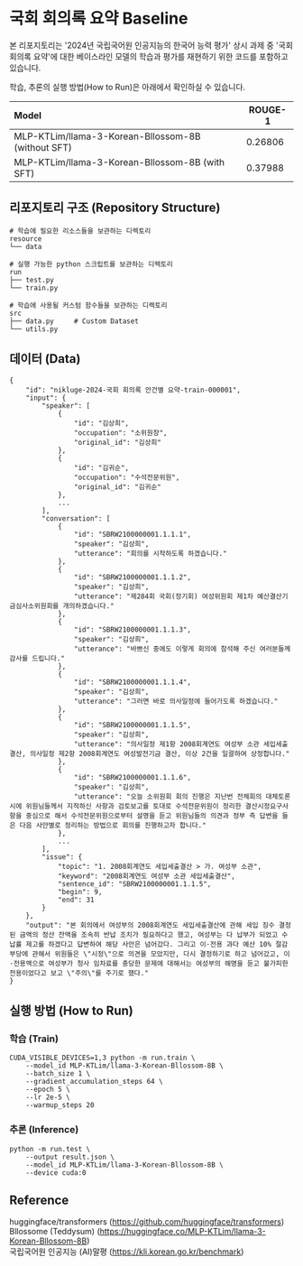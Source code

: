 # 국회 회의록 요약 Baseline
본 리포지토리는 '2024년 국립국어원 인공지능의 한국어 능력 평가' 상시 과제 중 '국회 회의록 요약'에 대한 베이스라인 모델의 학습과 평가를 재현하기 위한 코드를 포함하고 있습니다.  

학습, 추론의 실행 방법(How to Run)은 아래에서 확인하실 수 있습니다.   

|Model|ROUGE-1|
|:---|---|
|MLP-KTLim/llama-3-Korean-Bllossom-8B (without SFT)|0.26806|
|MLP-KTLim/llama-3-Korean-Bllossom-8B (with SFT)|0.37988|

## 리포지토리 구조 (Repository Structure)
```
# 학습에 필요한 리소스들을 보관하는 디렉토리
resource
└── data

# 실행 가능한 python 스크립트를 보관하는 디렉토리
run
├── test.py
└── train.py

# 학습에 사용될 커스텀 함수들을 보관하는 디렉토리
src
├── data.py     # Custom Dataset
└── utils.py
```

## 데이터 (Data)
```
{
    "id": "nikluge-2024-국회 회의록 안건별 요약-train-000001",
    "input": {
        "speaker": [
            {
                "id": "김상희",
                "occupation": "소위원장",
                "original_id": "김상희"
            },
            {
                "id": "김귀순",
                "occupation": "수석전문위원",
                "original_id": "김귀순"
            },
            ...
        ],
        "conversation": [
            {
                "id": "SBRW2100000001.1.1.1",
                "speaker": "김상희",
                "utterance": "회의를 시작하도록 하겠습니다."
            },
            {
                "id": "SBRW2100000001.1.1.2",
                "speaker": "김상희",
                "utterance": "제284회 국회(정기회) 여성위원회 제1차 예산결산기금심사소위원회를 개의하겠습니다."
            },
            {
                "id": "SBRW2100000001.1.1.3",
                "speaker": "김상희",
                "utterance": "바쁘신 중에도 이렇게 회의에 참석해 주신 여러분들께 감사를 드립니다."
            },
            {
                "id": "SBRW2100000001.1.1.4",
                "speaker": "김상희",
                "utterance": "그러면 바로 의사일정에 들어가도록 하겠습니다."
            },
            {
                "id": "SBRW2100000001.1.1.5",
                "speaker": "김상희",
                "utterance": "의사일정 제1항 2008회계연도 여성부 소관 세입세출결산, 의사일정 제2항 2008회계연도 여성발전기금 결산, 이상 2건을 일괄하여 상정합니다."
            },
            {
                "id": "SBRW2100000001.1.1.6",
                "speaker": "김상희",
                "utterance": "오늘 소위원회 회의 진행은 지난번 전체회의 대체토론 시에 위원님들께서 지적하신 사항과 검토보고를 토대로 수석전문위원이 정리한 결산시정요구사항을 중심으로 해서 수석전문위원으로부터 설명을 듣고 위원님들의 의견과 정부 측 답변을 들은 다음 사안별로 정리하는 방법으로 회의를 진행하고자 합니다."
            },
            ...
        ],
        "issue": {
            "topic": "1. 2008회계연도 세입세출결산 > 가. 여성부 소관",
            "keyword": "2008회계연도 여성부 소관 세입세출결산",
            "sentence_id": "SBRW2100000001.1.1.5",
            "begin": 9,
            "end": 31
        }
    },
    "output": "본 회의에서 여성부의 2008회계연도 세입세출결산에 관해 세입 징수 결정된 금액의 정산 잔액을 조속히 반납 조치가 필요하다고 했고, 여성부는 다 납부가 되었고 수납률 제고를 하겠다고 답변하여 해당 사안은 넘어갔다. 그리고 이·전용 과다 예산 10% 절감 부당에 관해서 위원들은 \"시정\"으로 의견을 모았지만, 다시 결정하기로 하고 넘어갔고, 이·전용액으로 여성부가 청사 임차료를 충당한 문제에 대해서는 여성부의 해명을 듣고 불가피한 전용이었다고 보고 \"주의\"를 주기로 했다."
}
```

## 실행 방법 (How to Run)
### 학습 (Train)
```
CUDA_VISIBLE_DEVICES=1,3 python -m run.train \
    --model_id MLP-KTLim/llama-3-Korean-Bllossom-8B \
    --batch_size 1 \
    --gradient_accumulation_steps 64 \
    --epoch 5 \
    --lr 2e-5 \
    --warmup_steps 20
```

### 추론 (Inference)
```
python -m run.test \
    --output result.json \
    --model_id MLP-KTLim/llama-3-Korean-Bllossom-8B \
    --device cuda:0
```

## Reference

huggingface/transformers (https://github.com/huggingface/transformers)  
Bllossome (Teddysum) (https://huggingface.co/MLP-KTLim/llama-3-Korean-Bllossom-8B)  
국립국어원 인공지능 (AI)말평 (https://kli.korean.go.kr/benchmark)  
